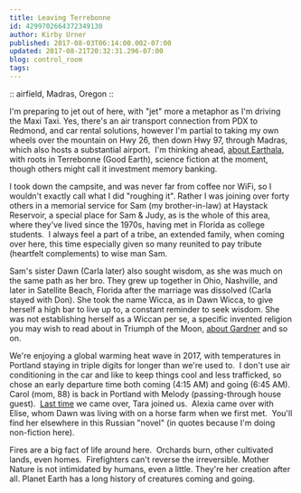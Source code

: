 ```yaml
---
title: Leaving Terrebonne
id: 4299702664372349130
author: Kirby Urner
published: 2017-08-03T06:14:00.002-07:00
updated: 2017-08-21T20:32:31.296-07:00
blog: control_room
tags: 
---
```


[](https://www.flickr.com/photos/kirbyurner/35545654533/in/dateposted-public/)

:: airfield, Madras, Oregon ::

I'm preparing to jet out of here, with "jet" more a metaphor as I'm driving the Maxi Taxi. Yes, there's an air transport connection from PDX to Redmond, and car rental solutions, however I'm partial to taking my own wheels over the mountain on Hwy 26, then down Hwy 97, through Madras, which also hosts a substantial airport.  I'm thinking ahead, [about Earthala](http://mybizmo.blogspot.com/2017/08/international-school.html), with roots in Terrebonne (Good Earth), science fiction at the moment, though others might call it investment memory banking.

I took down the campsite, and was never far from coffee nor WiFi, so I wouldn't exactly call what I did "roughing it". Rather I was joining over forty others in a memorial service for Sam (my brother-in-law) at Haystack Reservoir, a special place for Sam & Judy, as is the whole of this area, where they've lived since the 1970s, having met in Florida as college students.  I always feel a part of a tribe, an extended family, when coming over here, this time especially given so many reunited to pay tribute (heartfelt complements) to wise man Sam.

Sam's sister Dawn (Carla later) also sought wisdom, as she was much on the same path as her bro. They grew up together in Ohio, Nashville, and later in Satellite Beach, Florida after the marriage was dissolved (Carla stayed with Don). She took the name Wicca, as in Dawn Wicca, to give herself a high bar to live up to, a constant reminder to seek wisdom. She was not establishing herself as a Wiccan per se, a specific invented religion you may wish to read about in Triumph of the Moon, [about Gardner](http://mybizmo.blogspot.com/2005/12/heptagons.html) and so on.

We're enjoying a global warming heat wave in 2017, with temperatures in Portland staying in triple digits for longer than we're used to.  I don't use air conditioning in the car and like to keep things cool and less trafficked, so chose an early departure time both coming (4:15 AM) and going (6:45 AM).  Carol (mom, 88) is back in Portland with Melody (passing-through house guest).  [Last time](http://worldgame.blogspot.com/2017/06/family-reunions.html) we came over, Tara joined us.  Alexia came over with Elise, whom Dawn was living with on a horse farm when we first met.  You'll find her elsewhere in this Russian "novel" (in quotes because I'm doing non-fiction here).

Fires are a big fact of life around here.  Orchards burn, other cultivated lands, even homes.  Firefighters can't reverse the irreversible. Mother Nature is not intimidated by humans, even a little. They're her creation after all. Planet Earth has a long history of creatures coming and going.